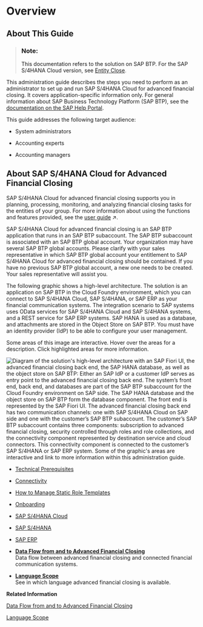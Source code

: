 <!-- loio6e1af2743721420782fcb82472c9ce86 -->

# Overview



<a name="loio6e1af2743721420782fcb82472c9ce86__section_ur1_hlm_scb"/>

## About This Guide

> ### Note:  
> This documentation refers to the solution on SAP BTP. For the SAP S/4HANA Cloud version, see [Entity Close](https://help.sap.com/docs/SAP_S4HANA_CLOUD/f28f75c165cc4626ba0359dc47edc4de/5e4381c85a544720920b78d20d656a4c.html?locale=en-US).

This administration guide describes the steps you need to perform as an administrator to set up and run SAP S/4HANA Cloud for advanced financial closing. It covers application-specific information only. For general information about SAP Business Technology Platform \(SAP BTP\), see the [documentation on the SAP Help Portal](https://help.sap.com/docs/BTP?locale=en-US).

This guide addresses the following target audience:

-   System administrators

-   Accounting experts

-   Accounting managers




<a name="loio6e1af2743721420782fcb82472c9ce86__section_ow4_5lm_scb"/>

## About SAP S/4HANA Cloud for Advanced Financial Closing

SAP S/4HANA Cloud for advanced financial closing supports you in planning, processing, monitoring, and analyzing financial closing tasks for the entities of your group. For more information about using the functions and features provided, see the [user guide](https://help.sap.com/viewer/b3f5b9cf1ab7498fad5b6f297013d65a/SHIP/en-US/239ab375e0334c149082cc6851644e8b.html "Provides details about the changes made in each version of this document.") :arrow_upper_right:.

SAP S/4HANA Cloud for advanced financial closing is an SAP BTP application that runs in an SAP BTP subaccount. The SAP BTP subaccount is associated with an SAP BTP global account. Your organization may have several SAP BTP global accounts. Please clarify with your sales representative in which SAP BTP global account your entitlement to SAP S/4HANA Cloud for advanced financial closing should be contained. If you have no previous SAP BTP global account, a new one needs to be created. Your sales representative will assist you.

The following graphic shows a high-level architecture. The solution is an application on SAP BTP in the Cloud Foundry environment, which you can connect to SAP S/4HANA Cloud, SAP S/4HANA, or SAP ERP as your financial communication systems. The integration scenario to SAP systems uses OData services for SAP S/4HANA Cloud and SAP S/4HANA systems, and a REST service for SAP ERP systems. SAP HANA is used as a database, and attachments are stored in the Object Store on SAP BTP. You must have an identity provider \(IdP\) to be able to configure your user management.

Some areas of this image are interactive. Hover over the areas for a description. Click highlighted areas for more information.

![Diagram of the solution's high-level architecture with an SAP Fiori UI,
							the advanced financial
                                                closing
							back end, the SAP HANA
							database, as well as the object store on SAP BTP: Either
							an SAP IdP or a customer IdP serves as entry point to the advanced
							financial closing back end. The system’s front end, back end, and
							databases are part of the SAP BTP
							subaccount for the Cloud Foundry environment on SAP side. The SAP HANA
							database and the object store on SAP BTP form
							the database component. The front end is represented by the SAP Fiori
							UI. The advanced financial
                                                closing back
							end has two communication channels: one with SAP S/4HANA Cloud on SAP
							side and one with the customer’s SAP BTP
							subaccount. The customer’s SAP BTP
							subaccount contains three components: subscription to advanced financial
                                                closing,
							security controlled through roles and role collections, and the
							connectivity component represented by destination service and cloud
							connectors. This connectivity component is connected to the customer’s
								SAP S/4HANA or SAP ERP system.
							Some of the graphic's areas are interactive and link to more information
							within this administration guide.](images/AFC_High-Level_Architecture_Diagram_726b4eb.png)

-   [Technical Prerequisites](../Technical-Prerequisites/technical-prerequisites-13dbd04.md)
-   [Connectivity](../Connectivity/connectivity-200deae.md)
-   [How to Manage Static Role Templates](../User-Management/how-to-manage-static-role-templates-0cca34d.md)
-   [Onboarding](../Onboarding/onboarding-1987953.md)
-   [SAP S/4HANA Cloud](../Connectivity/sap-s-4hana-cloud-60448a7.md)
-   [SAP S/4HANA](../Connectivity/sap-s-4hana-15a3a5b.md)
-   [SAP ERP](../Connectivity/sap-erp-7b85121.md)

-   **[Data Flow from and to Advanced Financial Closing](data-flow-from-and-to-advanced-financial-closing-56103b0.md "Data flow between advanced financial
                                                closing
		and connected financial communication systems.")**  
Data flow between advanced financial closing and connected financial communication systems.
-   **[Language Scope](language-scope-4f635b9.md "See in which language advanced financial
                                                closing is available.")**  
See in which language advanced financial closing is available.

**Related Information**  


[Data Flow from and to Advanced Financial Closing](data-flow-from-and-to-advanced-financial-closing-56103b0.md "Data flow between advanced financial closing and connected financial communication systems.")

[Language Scope](language-scope-4f635b9.md "See in which language advanced financial closing is available.")

